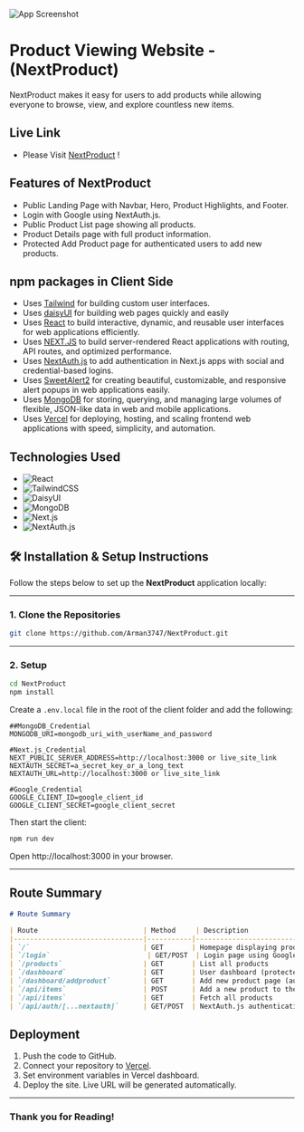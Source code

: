 ![App Screenshot](https://i.ibb.co/Z1XXvSdp/Next-Product-Hero.png)

# Product Viewing Website - (NextProduct)

NextProduct makes it easy for users to add products while allowing everyone to browse, view, and explore countless new items.

## Live Link

- Please Visit [NextProduct](https://nextproduct-sand.vercel.app/) !

## Features of NextProduct

- Public Landing Page with Navbar, Hero, Product Highlights, and Footer.  
- Login with Google using NextAuth.js.  
- Public Product List page showing all products.  
- Product Details page with full product information.  
- Protected Add Product page for authenticated users to add new products.

## npm packages in Client Side

- Uses [Tailwind](https://tailwindcss.com/) for building custom user interfaces.
- Uses [daisyUI](https://daisyui.com/) for building web pages quickly and easily
- Uses [React](https://react.dev/) to build interactive, dynamic, and reusable user interfaces for web applications efficiently.
- Uses [NEXT.JS](https://nextjs.org/) to build server-rendered React applications with routing, API routes, and optimized performance.
- Uses [NextAuth.js](https://next-auth.js.org/) to add authentication in Next.js apps with social and credential-based logins. 
- Uses [SweetAlert2](https://sweetalert2.github.io/) for creating beautiful, customizable, and responsive alert popups in web applications easily.
- Uses [MongoDB](https://www.mongodb.com/)  for storing, querying, and managing large volumes of flexible, JSON-like data in web and mobile applications.
- Uses [Vercel](https://vercel.com/) for deploying, hosting, and scaling frontend web applications with speed, simplicity, and automation.

## Technologies Used

- ![React](https://img.shields.io/badge/React-v19.1.0-155dfc?logo=react&logoColor=%2361DAFB)
- ![TailwindCSS](https://img.shields.io/badge/TailwindCSS-v4.1.11-155dfc?logo=tailwindcss)
- ![DaisyUI](https://img.shields.io/badge/DaisyUI-v5.0.50-155dfc?logo=daisyui&logoColor=%231AD1A5)
- ![MongoDB](https://img.shields.io/badge/MongoDB-v6.18.00-155dfc?logo=mongodb&logoColor=%2347A248)
- ![Next.js](https://img.shields.io/badge/Next.js-v15.05.00-155dfc?logo=nextdotjs&logoColor=%23ffffff)
- ![NextAuth.js](https://img.shields.io/badge/NextAuth.js-v04.24.11-155dfc?logo=auth0&logoColor=%2337A5CC)



## 🛠️ Installation & Setup Instructions

Follow the steps below to set up the **NextProduct** application locally:

---

### 1. Clone the Repositories

```bash
git clone https://github.com/Arman3747/NextProduct.git

```

---

### 2. Setup

```bash
cd NextProduct
npm install
```

Create a `.env.local` file in the root of the client folder and add the following:

```env
##MongoDB_Credential
MONGODB_URI=mongodb_uri_with_userName_and_password

#Next.js_Credential
NEXT_PUBLIC_SERVER_ADDRESS=http://localhost:3000 or live_site_link
NEXTAUTH_SECRET=a_secret_key_or_a_long_text
NEXTAUTH_URL=http://localhost:3000 or live_site_link

#Google_Credential
GOOGLE_CLIENT_ID=google_client_id
GOOGLE_CLIENT_SECRET=google_client_secret
```

Then start the client:

```bash
npm run dev
```
Open http://localhost:3000 in your browser.

---

## **Route Summary**
```md
# Route Summary

| Route                          | Method     | Description                                      |
|--------------------------------|-----------|--------------------------------------------------|
| `/`                            | GET       | Homepage displaying products                     |
| `/login`                        | GET/POST  | Login page using Google or credential login      |
| `/products`                    | GET       | List all products                                |
| `/dashboard`                   | GET       | User dashboard (protected)                       |
| `/dashboard/addproduct`        | GET       | Add new product page (authenticated users only) |
| `/api/items`                   | POST      | Add a new product to the database               |
| `/api/items`                   | GET       | Fetch all products                               |
| `/api/auth/[...nextauth]`      | GET/POST  | NextAuth.js authentication routes               |
```

## Deployment

1. Push the code to GitHub.
2. Connect your repository to [Vercel](https://vercel.com/).
3. Set environment variables in Vercel dashboard.
4. Deploy the site. Live URL will be generated automatically.

--- 

### Thank you for Reading!











































